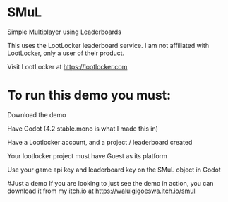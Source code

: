 # SMuL
Simple Multiplayer using Leaderboards

This uses the LootLocker leaderboard service. I am not affiliated with LootLocker, only a user of their product.

Visit LootLocker at https://lootlocker.com

# To run this demo you must:
Download the demo

Have Godot (4.2 stable.mono is what I made this in)

Have a Lootlocker account, and a project / leaderboard created

Your lootlocker project must have Guest as its platform

Use your game api key and leaderboard key on the SMuL object in Godot

#Just a demo
If you are looking to just see the demo in action, you can download it from my itch.io at https://waluigigoeswa.itch.io/smul
